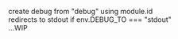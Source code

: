 create debug from "debug" using module.id  
redirects to stdout if env.DEBUG_TO === "stdout"   
...WIP